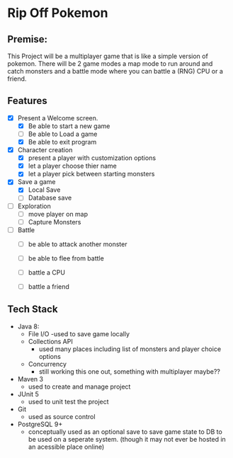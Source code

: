 # Rip Off Pokemon
## Premise:
This Project will be a multiplayer game that is like a simple version of pokemon. There will be 2 game modes a map mode to run around and catch monsters and a battle mode where you can battle a (RNG) CPU or a friend.

## Features
  - [X] Present a Welcome screen.
    - [x] Be able to start a new game
    - [ ] Be able to Load a game
    - [x] Be able to exit program
  - [x] Character creation
    - [x] present a player with customization options
    - [x] let a player choose thier name
    - [x] let a player pick between starting monsters
  - [x] Save a game
    - [x] Local Save
    - [ ] Database save
  - [ ] Exploration
    - [ ] move player on map
    - [ ] Capture Monsters
  - [ ] Battle
    - [ ] be able to attack another monster
    - [ ] be able to flee from battle
    - [ ] battle a CPU
    - [ ] battle a friend
  

## Tech Stack
- Java 8:
  - File I/O
    -used to save game locally
  - Collections API
    - used many places including list of monsters and player  choice options
  - Concurrency
    - still working this one out, something with multiplayer maybe??
- Maven 3
    - used to create and manage project
- JUnit 5
  - used to unit test the project
- Git
   - used as source control
- PostgreSQL 9+
  - conceptually used as an optional save to save game state to DB to be used on a seperate system. (though it may not ever be hosted in an acessible place online)

